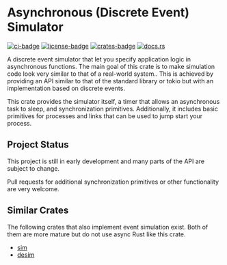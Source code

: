 # Asynchronous (Discrete Event) Simulator

[![ci-badge](https://github.com/kaimast/asim/actions/workflows/ci.yml/badge.svg)](https://github.com/kaimast/asim/actions)
[![license-badge](https://img.shields.io/crates/l/asim)](https://github.com/kaimast/asim/blob/main/LICENSE)
[![crates-badge](https://img.shields.io/crates/v/asim)](https://crates.io/crates/asim)
[![docs.rs](https://img.shields.io/docsrs/asim)](https://docs.rs/asim)

A discrete event simulator that let you specify application logic in asynchronous functions.
The main goal of this crate is to make simulation code look very similar to that of a real-world system..
This is achieved by providing an API similar to that of the standard library or tokio but with an implementation based on discrete events.

This crate provides the simulator itself, a timer that allows an asynchronous task to sleep, and synchronization primitives.
Additionally, it includes basic primitives for processes and links that can be used to jump start your process.

## Project Status
This project is still in early development and many parts of the API are subject to change.

Pull requests for additional synchronization primitives or other functionality are very welcome.

## Similar Crates
The following crates that also implement event simulation exist. Both of them are more mature but do not use async Rust like this crate.

* [sim](https://docs.rs/sim/latest/sim/)
* [desim](https://docs.rs/desim/latest/desim/)
